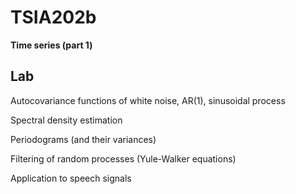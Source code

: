 # TSIA202b

**Time series (part 1)**


## Lab

Autocovariance functions of white noise, AR(1), sinusoidal process  

Spectral density estimation

Periodograms (and their variances)

Filtering of random processes (Yule-Walker equations)

Application to speech signals

